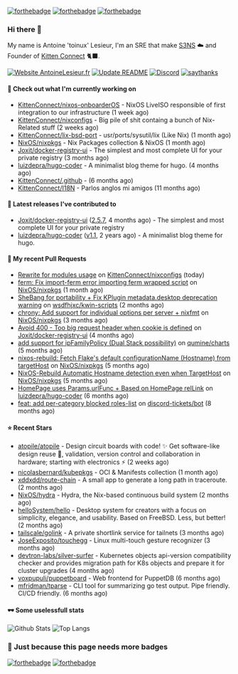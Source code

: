 [![forthebadge](https://forthebadge.com/images/badges/powered-by-energy-drinks.svg)](https://forthebadge.com)
[![forthebadge](https://forthebadge.com/images/badges/works-on-my-machine.svg)](https://forthebadge.com)
[![forthebadge](https://forthebadge.com/images/badges/certified-snoop-lion.svg)](https://forthebadge.com)

### Hi there 👋

My name is Antoine 'toinux' Lesieur, I'm an SRE that make [S3NS](https://s3ns.io) ☁️ and Founder of [Kitten Connect](https://kittenconnect.net/) 🐈‍⬛.

[![Website AntoineLesieur.fr](https://img.shields.io/website-up-down-green-red/http/antoinelesieur.fr.svg)](http://antoinelesieur.fr/)
[![Update README](https://github.com/itzwam/itzwam/actions/workflows/update.yaml/badge.svg)](https://github.com/itzwam/itzwam/actions/workflows/update.yaml)
[![Discord](https://badgen.net/badge/icon/discord?icon=discord&label)](https://discord.gg/X4BtdBMnvu)
[![saythanks](https://img.shields.io/badge/say-thanks-ff69b4.svg)](https://saythanks.io/to/itzwam)

#### 👷 Check out what I'm currently working on

- [KittenConnect/nixos-onboarderOS](https://github.com/KittenConnect/nixos-onboarderOS) - NixOS LiveISO responsible of first integration to our infrastructure (1 week ago)
- [KittenConnect/nixconfigs](https://github.com/KittenConnect/nixconfigs) - Big pile of shit containg a bunch of Nix-Related stuff (2 weeks ago)
- [KittenConnect/lix-bsd-port](https://github.com/KittenConnect/lix-bsd-port) - usr/ports/sysutil/lix (Like Nix) (1 month ago)
- [NixOS/nixpkgs](https://github.com/NixOS/nixpkgs) - Nix Packages collection &amp; NixOS (1 month ago)
- [Joxit/docker-registry-ui](https://github.com/Joxit/docker-registry-ui) - The simplest and most complete UI for your private registry (3 months ago)
- [luizdepra/hugo-coder](https://github.com/luizdepra/hugo-coder) - A minimalist blog theme for hugo. (4 months ago)
- [KittenConnect/.github](https://github.com/KittenConnect/.github) -  (6 months ago)
- [KittenConnect/I18N](https://github.com/KittenConnect/I18N) - Parlos anglos mi amigos (11 months ago)

#### 🔭 Latest releases I've contributed to

- [Joxit/docker-registry-ui](https://github.com/Joxit/docker-registry-ui) ([2.5.7](https://github.com/Joxit/docker-registry-ui/releases/tag/2.5.7), 4 months ago) - The simplest and most complete UI for your private registry
- [luizdepra/hugo-coder](https://github.com/luizdepra/hugo-coder) ([v1.1](https://github.com/luizdepra/hugo-coder/releases/tag/v1.1), 2 years ago) - A minimalist blog theme for hugo.

#### 🔨 My recent Pull Requests

- [Rewrite for modules usage](https://github.com/KittenConnect/nixconfigs/pull/1) on [KittenConnect/nixconfigs](https://github.com/KittenConnect/nixconfigs) (today)
- [ferm: Fix import-ferm error importing ferm wrapped script](https://github.com/NixOS/nixpkgs/pull/310626) on [NixOS/nixpkgs](https://github.com/NixOS/nixpkgs) (1 month ago)
- [SheBang for portability &#43; Fix KPlugin metadata.desktop deprecation warning](https://github.com/wsdfhjxc/kwin-scripts/pull/14) on [wsdfhjxc/kwin-scripts](https://github.com/wsdfhjxc/kwin-scripts) (2 months ago)
- [chrony: Add support for individual options per server &#43; nixfmt](https://github.com/NixOS/nixpkgs/pull/299763) on [NixOS/nixpkgs](https://github.com/NixOS/nixpkgs) (3 months ago)
- [Avoid 400 - Too big request header when cookie is defined](https://github.com/Joxit/docker-registry-ui/pull/356) on [Joxit/docker-registry-ui](https://github.com/Joxit/docker-registry-ui) (4 months ago)
- [add support for ipFamilyPolicy (Dual Stack possibility)](https://github.com/qumine/charts/pull/12) on [qumine/charts](https://github.com/qumine/charts) (5 months ago)
- [nixos-rebuild: Fetch Flake&#39;s default configurationName (Hostname) from targetHost](https://github.com/NixOS/nixpkgs/pull/283634) on [NixOS/nixpkgs](https://github.com/NixOS/nixpkgs) (5 months ago)
- [NixOS-Rebuild Automatic Hostname detection even when TargetHost](https://github.com/NixOS/nixpkgs/pull/281912) on [NixOS/nixpkgs](https://github.com/NixOS/nixpkgs) (5 months ago)
- [HomePage uses Params.urlFunc &#43; Based on HomePage relLink](https://github.com/luizdepra/hugo-coder/pull/872) on [luizdepra/hugo-coder](https://github.com/luizdepra/hugo-coder) (6 months ago)
- [feat: add per-category blocked roles-list](https://github.com/discord-tickets/bot/pull/495) on [discord-tickets/bot](https://github.com/discord-tickets/bot) (8 months ago)

#### ⭐ Recent Stars

- [atopile/atopile](https://github.com/atopile/atopile) - Design circuit boards with code! ✨ Get software-like design reuse 🚀, validation, version control and collaboration in hardware; starting with electronics ⚡️ (2 weeks ago)
- [nicolasbernard/kubepkgs](https://github.com/nicolasbernard/kubepkgs) - OCI &amp; Manifests collection (1 month ago)
- [xddxdd/route-chain](https://github.com/xddxdd/route-chain) - A small app to generate a long path in traceroute. (2 months ago)
- [NixOS/hydra](https://github.com/NixOS/hydra) - Hydra, the Nix-based continuous build system (2 months ago)
- [helloSystem/hello](https://github.com/helloSystem/hello) - Desktop system for creators with a focus on simplicity, elegance, and usability. Based on FreeBSD. Less, but better! (2 months ago)
- [tailscale/golink](https://github.com/tailscale/golink) - A private shortlink service for tailnets (3 months ago)
- [JoseExposito/touchegg](https://github.com/JoseExposito/touchegg) - Linux multi-touch gesture recognizer (3 months ago)
- [devtron-labs/silver-surfer](https://github.com/devtron-labs/silver-surfer) - Kubernetes objects api-version compatibility checker and provides migration path for K8s objects and prepare it for cluster upgrades (4 months ago)
- [voxpupuli/puppetboard](https://github.com/voxpupuli/puppetboard) - Web frontend for PuppetDB (6 months ago)
- [mfridman/tparse](https://github.com/mfridman/tparse) - CLI tool for summarizing go test output. Pipe friendly. CI/CD friendly. (6 months ago)

#### 🕶️ Some uselessfull stats

![Github Stats](https://github-readme-stats.vercel.app/api?username=itzwam&show_icons=true&count_private=true)
![Top Langs](https://github-readme-stats.vercel.app/api/top-langs/?username=itzwam&langs_count=4&layout=compact)

### 🎨 Just because this page needs more badges

[![forthebadge](https://forthebadge.com/images/badges/designed-in-ms-paint.svg)](https://forthebadge.com)
[![forthebadge](https://forthebadge.com/images/badges/makes-people-smile.svg)](https://forthebadge.com)